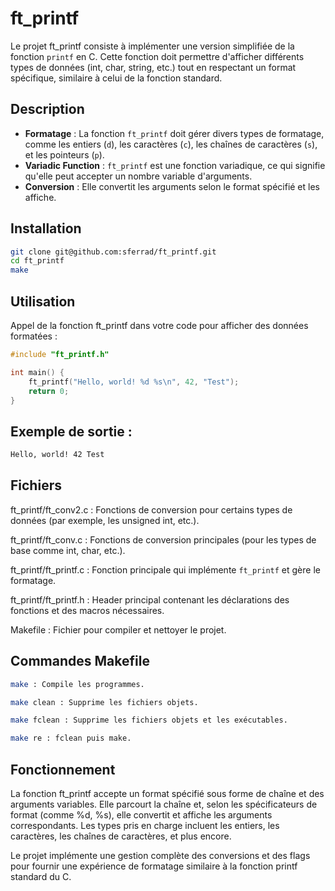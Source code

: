 # ft_printf

Le projet ft_printf consiste à implémenter une version simplifiée de la fonction `printf` en C. Cette fonction doit permettre d'afficher différents types de données (int, char, string, etc.) tout en respectant un format spécifique, similaire à celui de la fonction standard.

## Description

- **Formatage** : La fonction `ft_printf` doit gérer divers types de formatage, comme les entiers (`d`), les caractères (`c`), les chaînes de caractères (`s`), et les pointeurs (`p`).
- **Variadic Function** : `ft_printf` est une fonction variadique, ce qui signifie qu'elle peut accepter un nombre variable d'arguments.
- **Conversion** : Elle convertit les arguments selon le format spécifié et les affiche.

## Installation

```bash
git clone git@github.com:sferrad/ft_printf.git
cd ft_printf
make
```
## Utilisation

Appel de la fonction ft_printf dans votre code pour afficher des données formatées :
```C
#include "ft_printf.h"

int main() {
    ft_printf("Hello, world! %d %s\n", 42, "Test");
    return 0;
}
```
## Exemple de sortie :
```bash
Hello, world! 42 Test
```
## Fichiers

ft_printf/ft_conv2.c : Fonctions de conversion pour certains types de données (par exemple, les unsigned int, etc.).

ft_printf/ft_conv.c : Fonctions de conversion principales (pour les types de base comme int, char, etc.).

ft_printf/ft_printf.c : Fonction principale qui implémente `ft_printf` et gère le formatage.

ft_printf/ft_printf.h : Header principal contenant les déclarations des fonctions et des macros nécessaires.

Makefile : Fichier pour compiler et nettoyer le projet.

## Commandes Makefile
```bash
make : Compile les programmes.

make clean : Supprime les fichiers objets.

make fclean : Supprime les fichiers objets et les exécutables.

make re : fclean puis make.
```
## Fonctionnement

La fonction ft_printf accepte un format spécifié sous forme de chaîne et des arguments variables. Elle parcourt la chaîne et, selon les spécificateurs de format (comme %d, %s), elle convertit et affiche les arguments correspondants. Les types pris en charge incluent les entiers, les caractères, les chaînes de caractères, et plus encore.

Le projet implémente une gestion complète des conversions et des flags pour fournir une expérience de formatage similaire à la fonction printf standard du C.
